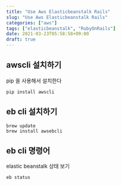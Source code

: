 ```yaml
---
title: "Use Aws Elasticbeanstalk Rails"
slug: "Use Aws Elasticbeanstalk Rails"
categories: ["aws"]
tags: ["elasticbeanstalk", "RubyOnRails"]
date: 2021-03-23T05:58:58+09:00
draft: true
---
```


## awscli 설치하기 

pip 을 사용해서 설치한다 

```
pip install awscli

```


## eb cli 설치하기 

```
brew update
brew install awsebcli
```

## eb cli 명령어

elastic beanstalk 상태 보기 
```
eb status
```



